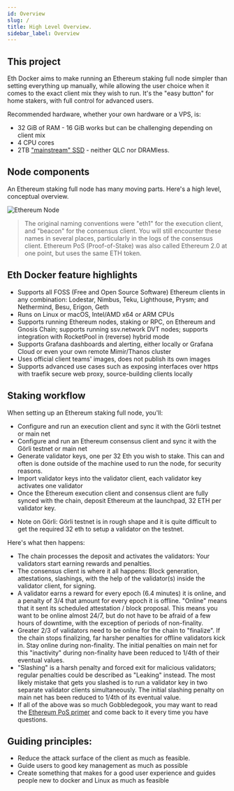 ```yaml
---
id: Overview
slug: /
title: High Level Overview.
sidebar_label: Overview
---
```


## This project

Eth Docker aims to make running an Ethereum staking full node simpler than setting everything up manually,
while allowing the user choice when it comes to the exact client mix they wish to run. It's the "easy button" for home stakers,
with full control for advanced users.

Recommended hardware, whether your own hardware or a VPS, is:
- 32 GiB of RAM - 16 GiB works but can be challenging depending on client mix
- 4 CPU cores
- 2TB ["mainstream" SSD](https://gist.github.com/yorickdowne/f3a3e79a573bf35767cd002cc977b038) - neither QLC nor DRAMless.

## Node components

An Ethereum staking full node has many moving parts. Here's a high level, conceptual overview.

![Ethereum Node](../../static/img/ethereum-full-node.png)

> The original naming conventions were "eth1" for the execution client, and "beacon"
> for the consensus client. You will still encounter these names in several places,
> particularly in the logs of the consensus client.
> Ethereum PoS (Proof-of-Stake) was also called Ethereum 2.0 at one point, but uses the same ETH token.

## Eth Docker feature highlights

- Supports all FOSS (Free and Open Source Software) Ethereum clients in any combination: Lodestar, Nimbus, Teku, Lighthouse, Prysm; and Nethermind, Besu, Erigon, Geth
- Runs on Linux or macOS, Intel/AMD x64 or ARM CPUs
- Supports running Ethereum nodes, staking or RPC, on Ethereum and Gnosis Chain; supports running ssv.network DVT nodes; supports integration with RocketPool in (reverse) hybrid mode
- Supports Grafana dashboards and alerting, either locally or Grafana Cloud or even your own remote Mimir/Thanos cluster
- Uses official client teams' images, does not publish its own images
- Supports advanced use cases such as exposing interfaces over https with traefik secure web proxy, source-building clients locally

## Staking workflow

When setting up an Ethereum staking full node, you'll:

- Configure and run an execution client and sync it with the Görli testnet or main net
- Configure and run an Ethereum consensus client and sync it with the Görli testnet or main net
- Generate validator keys, one per 32 Eth you wish to stake. This can and often is done outside of the
  machine used to run the node, for security reasons.
- Import validator keys into the validator client, each validator key activates one validator
- Once the Ethereum execution client and consensus client are fully synced with the chain, deposit Ethereum
  at the launchpad, 32 ETH per validator key.

* Note on Görli: Görli testnet is in rough shape and it is quite difficult to get the required 32 eth to setup a validator on the testnet. 

Here's what then happens:

- The chain processes the deposit and activates the validators: Your validators start earning rewards
  and penalties.
- The consensus client is where it all happens: Block generation, attestations, slashings, with the help
  of the validator(s) inside the validator client, for signing.
- A validator earns a reward for every epoch (6.4 minutes) it is online, and a penalty of 3/4 that
  amount for every epoch it is offline. "Online" means that it sent its scheduled attestation / block
  proposal. This means you want to be online almost 24/7, but do not have to be afraid of a few hours
  of downtime, with the exception of periods of non-finality.
- Greater 2/3 of validators need to be online for the chain to "finalize". If the chain stops finalizing,
  far harsher penalties for offline validators kick in. Stay online during non-finality. The initial
  penalties on main net for this "inactivity" during non-finality have been reduced to 1/4th of their eventual
  values.
- "Slashing" is a harsh penalty and forced exit for malicious validators; regular penalties could be
  described as "Leaking" instead. The most likely mistake that gets you slashed is to run a validator key
  in two separate validator clients simultaneously. The initial slashing penalty on main net has been reduced
  to 1/4th of its eventual value.
- If all of the above was so much Gobbledegook, you may want to read the [Ethereum PoS primer](https://ethos.dev/beacon-chain/) and come
  back to it every time you have questions.

## Guiding principles:

- Reduce the attack surface of the client as much as feasible.
- Guide users to good key management as much as possible
- Create something that makes for a good user experience and guides people new to docker and Linux as much as feasible
